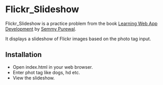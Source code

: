 Flickr_Slideshow
=========

Flickr_Slideshow is a practice problem from the book [Learning Web App Development] by [Semmy Purewal].

It displays a slideshow of Flickr images based on the photo tag input.

Installation
--------------

* Open index.html in your web browser.
* Enter phot tag like dogs, hd etc.
* View the slideshow.  


[Learning Web App Development]:http://shop.oreilly.com/product/0636920030621.do
[Semmy Purewal]:http://semmy.me/
